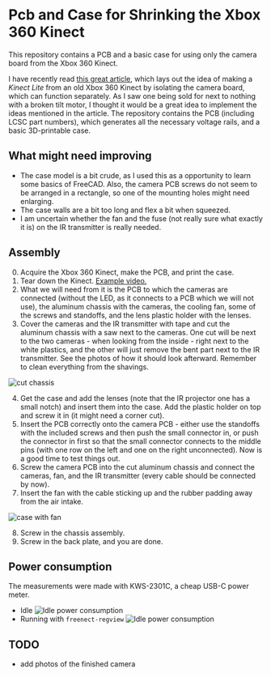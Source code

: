# Pcb and Case for Shrinking the Xbox 360 Kinect
This repository contains a PCB and a basic case for using only the camera board from the Xbox 360 Kinect.

I have recently read [this great article](https://medium.com/robotics-weekends/how-to-turn-old-kinect-into-a-compact-usb-powered-rgbd-sensor-f23d58e10eb0), which lays out the idea of making a *Kinect Lite* from an old Xbox 360 Kinect by isolating the camera board, which can function separately. As I saw one being sold for next to nothing with a broken tilt motor, I thought it would be a great idea to implement the ideas mentioned in the article. The repository contains the PCB (including LCSC part numbers), which generates all the necessary voltage rails, and a basic 3D-printable case.

## What might need improving
- The case model is a bit crude, as I used this as a opportunity to learn some basics of FreeCAD. Also, the camera PCB screws do not seem to be arranged in a rectangle, so one of the mounting holes might need enlarging.
- The case walls are a bit too long and flex a bit when squeezed.
- I am uncertain whether the fan and the fuse (not really sure what exactly it is) on the IR transmitter is really needed.

## Assembly
0. Acquire the Xbox 360 Kinect, make the PCB, and print the case.
1. Tear down the Kinect. [Example video.](https://youtu.be/PgViFpEWwBA)
2. What we will need from it is the PCB to which the cameras are connected (without the LED, as it connects to a PCB which we will not use), the aluminum chassis with the cameras, the cooling fan, some of the screws and standoffs, and the lens plastic holder with the lenses.
3. Cover the cameras and the IR transmitter with tape and cut the aluminum chassis with a saw next to the cameras. One cut will be next to the two cameras - when looking from the inside - right next to the white plastics, and the other will just remove the bent part next to the IR transmitter. See the photos of how it should look afterward. Remember to clean everything from the shavings.

![cut chassis](https://github.com/vojtapl/xbox360-kinect-lite/blob/main/images/cut%20chassis.png?raw=true)

4. Get the case and add the lenses (note that the IR projector one has a small notch) and insert them into the case. Add the plastic holder on top and screw it in (it might need a corner cut).
5. Insert the PCB correctly onto the camera PCB - either use the standoffs with the included screws and then push the small connector in, or push the connector in first so that the small connector connects to the middle pins (with one row on the left and one on the right unconnected). Now is a good time to test things out.
6. Screw the camera PCB into the cut aluminum chassis and connect the cameras, fan, and the IR transmitter (every cable should be connected by now).
7. Insert the fan with the cable sticking up and the rubber padding away from the air intake.

![case with fan](https://github.com/vojtapl/xbox360-kinect-lite/blob/main/images/case%20with%20fan.png?raw=true)

8. Screw in the chassis assembly.
9. Screw in the back plate, and you are done.

## Power consumption
The measurements were made with KWS-2301C, a cheap USB-C power meter.
- Idle
![Idle power consumption](https://github.com/vojtapl/xbox360-kinect-lite/blob/main/images/power%20consumption%20idle.png?raw=true)
- Running with `freenect-regview`
![Idle power consumption](https://github.com/vojtapl/xbox360-kinect-lite/blob/main/images/power%20consumption%20running.png?raw=true)

## TODO
- add photos of the finished camera
